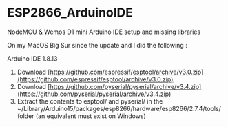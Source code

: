 # ESP2866_ArduinoIDE
NodeMCU &amp; Wemos D1 mini Arduino IDE setup and missing libraries

On my MacOS Big Sur since the update and I did the following :

Arduino IDE 1.8.13

1. Download [https://github.com/espressif/esptool/archive/v3.0.zip](https://github.com/espressif/esptool/archive/v3.0.zip)
2. Download [https://github.com/pyserial/pyserial/archive/v3.4.zip](https://github.com/pyserial/pyserial/archive/v3.4.zip)
3. Extract the contents to esptool/ and pyserial/ in the ~/Library/Arduino15/packages/esp8266/hardware/esp8266/2.7.4/tools/ folder (an equivalent must exist on Windows)
